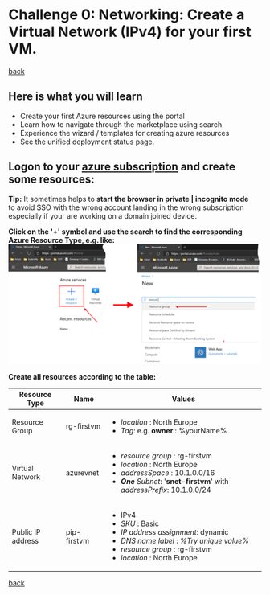 # Challenge 0: Networking: Create a Virtual Network (IPv4) for your first VM.

[back](../../README.md)

## Here is what you will learn ##

- Create your first Azure resources using the portal
- Learn how to navigate through the marketplace using search
- Experience the wizard / templates for creating azure resources
- See the unified deployment status page.

## Logon to your [azure subscription](https://portal.azure.com)  and create some resources: ##
**Tip:** It sometimes helps to **start the browser in private | incognito mode**  
to avoid SSO with the wrong account landing in the wrong subscription  
especially if your are working on a domain joined device.  

 
**Click on the '+' symbol and use the search to find the corresponding Azure Resource Type, e.g. like:**  
![CreateResourceGroup.png](CreateResourceGroup.png)
  
**Create all resources according to the table:**  

| Resource Type |  Name | Values  |
|---|---|---|
| Resource Group  |  rg-firstvm |  <ul><li>_location_ : North Europe</li><li>_Tag_: e.g. **owner** : %yourName%</li></ul>|
| Virtual Network  | azurevnet  | <ul><li>_resource group_  : rg-firstvm</li><li>_location_  : North Europe</li><li>_addressSpace_ : 10.1.0.0/16</li><li>_**One** Subnet_: '**snet-firstvm**' with _addressPrefix_: 10.1.0.0/24</li></ul> |
| Public IP address |  pip-firstvm | <ul><li>IPv4</li><li>_SKU_ : Basic</li><li>_IP address assignment_: dynamic</li><li>_DNS name label_ : _%Try unique value%_</li><li>_resource group_  : rg-firstvm</li><li>_location_  : North Europe</li></ul> |

[back](../../README.md)